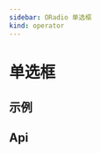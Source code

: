 ```yaml
---
sidebar: ORadio 单选框
kind: operator
---
```


# 单选框

## 示例

<!-- @usage RadioUsage -->
<!-- @case:a|k|e RadioGroup -->

## Api

<!-- @api ORadio -->
<!-- @api ../../radio-group/__docs__/ORadioGroup -->
